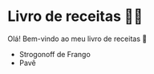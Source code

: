 # Livro de receitas :man_cook:

Olá! Bem-vindo ao meu livro de receitas :wave:

- Strogonoff de Frango
- Pavê

